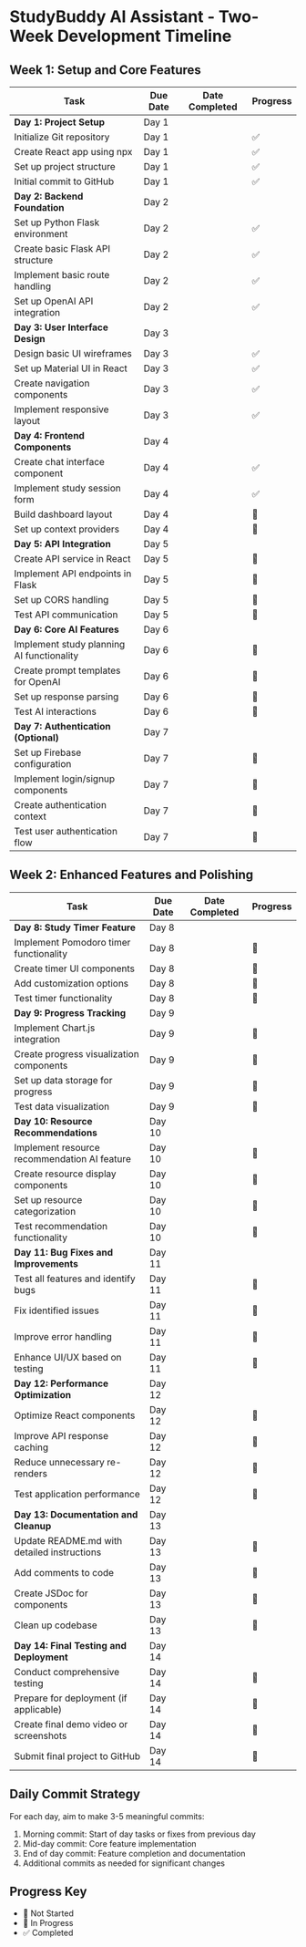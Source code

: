 # StudyBuddy AI Assistant - Two-Week Development Timeline

## Week 1: Setup and Core Features

| Task                                      | Due Date | Date Completed | Progress |
| ----------------------------------------- | -------- | -------------- | -------- |
| **Day 1: Project Setup**                  | Day 1    |                |          |
| Initialize Git repository                 | Day 1    |                | ✅       |
| Create React app using npx                | Day 1    |                | ✅       |
| Set up project structure                  | Day 1    |                | ✅       |
| Initial commit to GitHub                  | Day 1    |                | ✅       |
| **Day 2: Backend Foundation**             | Day 2    |                |          |
| Set up Python Flask environment           | Day 2    |                | ✅       |
| Create basic Flask API structure          | Day 2    |                | ✅       |
| Implement basic route handling            | Day 2    |                | ✅       |
| Set up OpenAI API integration             | Day 2    |                | ✅       |
| **Day 3: User Interface Design**          | Day 3    |                |          |
| Design basic UI wireframes                | Day 3    |                | ✅       |
| Set up Material UI in React               | Day 3    |                | ✅       |
| Create navigation components              | Day 3    |                | ✅       |
| Implement responsive layout               | Day 3    |                | ✅       |
| **Day 4: Frontend Components**            | Day 4    |                |          |
| Create chat interface component           | Day 4    |                | ✅       |
| Implement study session form              | Day 4    |                | ✅       |
| Build dashboard layout                    | Day 4    |                | 🔄       |
| Set up context providers                  | Day 4    |                | 🔄       |
| **Day 5: API Integration**                | Day 5    |                |          |
| Create API service in React               | Day 5    |                | 🔲       |
| Implement API endpoints in Flask          | Day 5    |                | 🔲       |
| Set up CORS handling                      | Day 5    |                | 🔲       |
| Test API communication                    | Day 5    |                | 🔲       |
| **Day 6: Core AI Features**               | Day 6    |                |          |
| Implement study planning AI functionality | Day 6    |                | 🔲       |
| Create prompt templates for OpenAI        | Day 6    |                | 🔲       |
| Set up response parsing                   | Day 6    |                | 🔲       |
| Test AI interactions                      | Day 6    |                | 🔲       |
| **Day 7: Authentication (Optional)**      | Day 7    |                |          |
| Set up Firebase configuration             | Day 7    |                | 🔲       |
| Implement login/signup components         | Day 7    |                | 🔲       |
| Create authentication context             | Day 7    |                | 🔲       |
| Test user authentication flow             | Day 7    |                | 🔲       |

## Week 2: Enhanced Features and Polishing

| Task                                         | Due Date | Date Completed | Progress |
| -------------------------------------------- | -------- | -------------- | -------- |
| **Day 8: Study Timer Feature**               | Day 8    |                |          |
| Implement Pomodoro timer functionality       | Day 8    |                | 🔲       |
| Create timer UI components                   | Day 8    |                | 🔲       |
| Add customization options                    | Day 8    |                | 🔲       |
| Test timer functionality                     | Day 8    |                | 🔲       |
| **Day 9: Progress Tracking**                 | Day 9    |                |          |
| Implement Chart.js integration               | Day 9    |                | 🔲       |
| Create progress visualization components     | Day 9    |                | 🔲       |
| Set up data storage for progress             | Day 9    |                | 🔲       |
| Test data visualization                      | Day 9    |                | 🔲       |
| **Day 10: Resource Recommendations**         | Day 10   |                |          |
| Implement resource recommendation AI feature | Day 10   |                | 🔲       |
| Create resource display components           | Day 10   |                | 🔲       |
| Set up resource categorization               | Day 10   |                | 🔲       |
| Test recommendation functionality            | Day 10   |                | 🔲       |
| **Day 11: Bug Fixes and Improvements**       | Day 11   |                |          |
| Test all features and identify bugs          | Day 11   |                | 🔲       |
| Fix identified issues                        | Day 11   |                | 🔲       |
| Improve error handling                       | Day 11   |                | 🔲       |
| Enhance UI/UX based on testing               | Day 11   |                | 🔲       |
| **Day 12: Performance Optimization**         | Day 12   |                |          |
| Optimize React components                    | Day 12   |                | 🔲       |
| Improve API response caching                 | Day 12   |                | 🔲       |
| Reduce unnecessary re-renders                | Day 12   |                | 🔲       |
| Test application performance                 | Day 12   |                | 🔲       |
| **Day 13: Documentation and Cleanup**        | Day 13   |                |          |
| Update README.md with detailed instructions  | Day 13   |                | 🔲       |
| Add comments to code                         | Day 13   |                | 🔲       |
| Create JSDoc for components                  | Day 13   |                | 🔲       |
| Clean up codebase                            | Day 13   |                | 🔲       |
| **Day 14: Final Testing and Deployment**     | Day 14   |                |          |
| Conduct comprehensive testing                | Day 14   |                | 🔲       |
| Prepare for deployment (if applicable)       | Day 14   |                | 🔲       |
| Create final demo video or screenshots       | Day 14   |                | 🔲       |
| Submit final project to GitHub               | Day 14   |                | 🔲       |

## Daily Commit Strategy

For each day, aim to make 3-5 meaningful commits:

1. Morning commit: Start of day tasks or fixes from previous day
2. Mid-day commit: Core feature implementation
3. End of day commit: Feature completion and documentation
4. Additional commits as needed for significant changes

## Progress Key

- 🔲 Not Started
- 🔄 In Progress
- ✅ Completed
